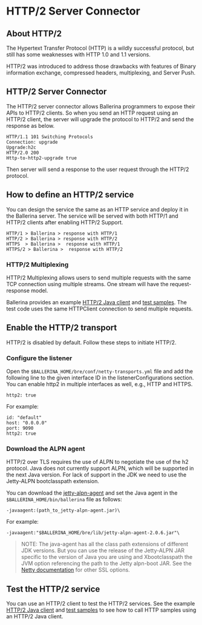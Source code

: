 # HTTP/2 Server Connector

## About HTTP/2

The Hypertext Transfer Protocol (HTTP) is a wildly successful protocol,  but still has some weaknesses with HTTP 1.0 and 1.1 versions.

HTTP/2 was introduced to address those drawbacks with features of Binary information exchange, compressed headers, multiplexing, and Server Push.

## HTTP/2 Server Connector

The HTTP/2 server connector allows Ballerina programmers to expose their APIs to HTTP/2 clients. So when you send an HTTP request using an HTTP/2 client, the server will upgrade the protocol to HTTP/2 and send the response as below.

```
HTTP/1.1 101 Switching Protocols
Connection: upgrade
Upgrade:h2c
HTTP/2.0 200
Http-to-http2-upgrade true
```

Then server will send a response to the user request through the HTTP/2 protocol.

## How to define an HTTP/2 service

You can design the service the same as an HTTP service and deploy it in the Ballerina server. The service will be served with both HTTP/1 and HTTP/2 clients after enabling HTTP/2 Support.

```
HTTP/1 > Ballerina > response with HTTP/1
HTTP/2 > Ballerina > response with HTTP/2
HTTPS  > Ballerina >  response with HTTP/1
HTTPS/2 > Ballerina >  response with HTTP/2
```

### HTTP/2 Multiplexing
HTTP/2 Multiplexing allows users to send multiple requests with the same TCP connection using multiple streams. One stream will have the request-response model.

Ballerina provides an example [HTTP/2 Java client][3] and [test samples][4]. The test code uses the same HTTPClient 
connection to send multiple requests.

## Enable the HTTP/2 transport

HTTP/2 is disabled by default. Follow these steps to initiate HTTP/2.

### Configure the listener

Open the `$BALLERINA_HOME/bre/conf/netty-transports.yml` file and add the following line to the given interface ID in the listenerConfigurations section. You can enable http2 in multiple interfaces as well, e.g., HTTP and HTTPS.

```
http2: true
```

For example:

```
id: "default"
host: "0.0.0.0"
port: 9090
http2: true
```

### Download the ALPN agent

HTTP/2 over TLS requires the use of ALPN to negotiate the use of the h2 protocol. Java does not currently support ALPN, which will be supported in the next Java version. For lack of support in the JDK we need to use the Jetty-ALPN  bootclasspath extension.

You can download the [jetty-alpn-agent][1] and set the Java agent in the `$BALLERINA_HOME/bin/ballerina` file as follows:

```
-javaagent:(path_to_jetty-alpn-agent.jar)\
```

For example:

```
-javaagent:"$BALLERINA_HOME/bre/lib/jetty-alpn-agent-2.0.6.jar"\
```
>NOTE: The java-agent has all the class path extensions of different JDK versions. But you can use the release of the Jetty-ALPN JAR specific to the version of Java you are using and Xbootclasspath the JVM option referencing the path to the Jetty alpn-boot JAR. See the [Netty documentation][2] for other SSL options.

[1]: https://mvnrepository.com/artifact/org.mortbay.jetty.alpn/jetty-alpn-agent/2.0.6

[2]: http://netty.io/wiki/requirements-for-4.x.html

## Test the HTTP/2 service

You can use an HTTP/2 client to test the HTTP/2 services. See the example [HTTP/2 Java client][3] and [test samples][4] to see how to call HTTP samples using an HTTP/2 Java client.

[3]: https://github.com/ballerinalang/ballerina/tree/master/modules/tests/test-integration/src/test/java/org/ballerinalang/test/util/http2

[4]: https://github.com/ballerinalang/ballerina/tree/master/modules/tests/test-integration/src/test/java/org/ballerinalang/test/service/http2/sample
